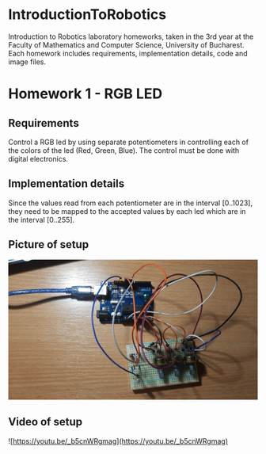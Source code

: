 # IntroductionToRobotics
 Introduction to Robotics laboratory homeworks, taken in the 3rd year at the Faculty of Mathematics and Computer Science, University of Bucharest. Each homework includes requirements, implementation details, code and image files.
 
 # Homework 1 - RGB LED
 
## Requirements

Control a RGB led by using separate potentiometers in controlling each of the colors of the led (Red, Green, Blue). The control must be done with digital electronics.

## Implementation details

Since the values read from each potentiometer are in the interval [0..1023], they need to be mapped to the accepted values by each led which are in the interval [0..255].

## Picture of setup
![](https://github.com/StefaniaCarutasu/IntroductionToRobotics/blob/main/Homework%201/SetupPicture.jpeg)

## Video of setup
![https://youtu.be/_b5cnWRgmag](https://youtu.be/_b5cnWRgmag)
